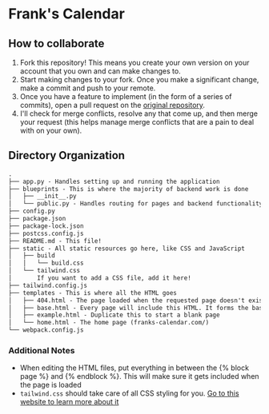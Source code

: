 # Frank's Calendar

## How to collaborate
1. Fork this repository! This means you create your own version on your account that you own and can make changes to.
2. Start making changes to your fork. Once you make a significant change, make a commit and push to your remote.
3. Once you have a feature to implement (in the form of a series of commits), open a pull request on the [original repository](https://github.com/jack-greenberg/franks-calendar).
4. I'll check for merge conflicts, resolve any that come up, and then merge your request (this helps manage merge conflicts that are a pain to deal with on your own).

## Directory Organization

```txt
.
├── app.py - Handles setting up and running the application
├── blueprints - This is where the majority of backend work is done
│   ├── __init__.py
│   └── public.py - Handles routing for pages and backend functionality
├── config.py
├── package.json
├── package-lock.json
├── postcss.config.js
├── README.md - This file!
├── static - All static resources go here, like CSS and JavaScript
│   ├── build
│   │   └── build.css
│   └── tailwind.css
│       If you want to add a CSS file, add it here!
├── tailwind.config.js
├── templates - This is where all the HTML goes
│   ├── 404.html - The page loaded when the requested page doesn't exist
│   ├── base.html - Every page will include this HTML. It forms the base.
│   ├── example.html - Duplicate this to start a blank page
│   └── home.html - The home page (franks-calendar.com/)
└── webpack.config.js
```

### Additional Notes
* When editing the HTML files, put everything in between the {% block page %} and {% endblock %}. This will make sure it gets included when the page is loaded
* `tailwind.css` should take care of all CSS styling for you. [Go to this website to learn more about it](https://tailwindcss.com)
